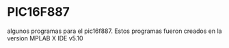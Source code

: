 # PIC16F887
algunos programas para el pic16f887.
Estos programas fueron creados en la version MPLAB X IDE v5.10
